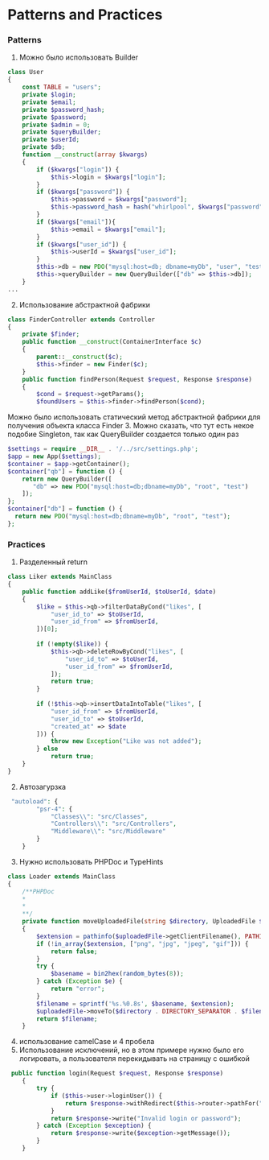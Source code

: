 # Patterns and Practices

### Patterns
1. Можно было использовать Builder
```php
class User
{
    const TABLE = "users";
    private $login;
    private $email;
    private $password_hash;
    private $password;
    private $admin = 0;
    private $queryBuilder;
    private $userId;
    private $db;
    function __construct(array $kwargs)
    {
        if ($kwargs["login"]) {
            $this->login = $kwargs["login"];
        }
        if ($kwargs["password"]) {
            $this->password = $kwargs["password"];
            $this->password_hash = hash("whirlpool", $kwargs["password"]);
        }
        if ($kwargs["email"]){
            $this->email = $kwargs["email"];
        }
        if ($kwargs["user_id"]) {
            $this->userId = $kwargs["user_id"];
        }
        $this->db = new PDO("mysql:host=db; dbname=myDb", "user", "test");
        $this->queryBuilder = new QueryBuilder(["db" => $this->db]);
    }
...
```
2. Использование абстрактной фабрики
```php
class FinderController extends Controller
{
    private $finder;
    public function __construct(ContainerInterface $c)
    {
        parent::__construct($c);
        $this->finder = new Finder($c);
    }
    public function findPerson(Request $request, Response $response)
    {
        $cond = $request->getParams();
        $foundUsers = $this->finder->findPerson($cond);
```
Можно было использовать статический метод абстрактной фабрики 
для получения объекта класса Finder
3. Можно сказать, что тут есть некое подобие Singleton, так как 
QueryBuilder создается только один раз
```php
$settings = require __DIR__ . '/../src/settings.php';
$app = new App($settings);
$container = $app->getContainer();
$container["qb"] = function () {
    return new QueryBuilder([
       "db" => new PDO("mysql:host=db;dbname=myDb", "root", "test")
    ]);
};
$container["db"] = function () {
  return new PDO("mysql:host=db;dbname=myDb", "root", "test");
};
```

### Practices
1. Разделенный return
```php
class Liker extends MainClass
{
    public function addLike($fromUserId, $toUserId, $date)
    {
        $like = $this->qb->filterDataByCond("likes", [
            "user_id_to" => $toUserId,
            "user_id_from" => $fromUserId,
        ])[0];
        
        if (!empty($like)) {
            $this->qb->deleteRowByCond("likes", [
                "user_id_to" => $toUserId,
                "user_id_from" => $fromUserId,
            ]);
            return true;
        }
        
        if (!$this->qb->insertDataIntoTable("likes", [
            "user_id_from" => $fromUserId,
            "user_id_to" => $toUserId,
            "created_at" => $date
        ])) {
            throw new Exception("Like was not added");
        } else
            return true;
    }
}
```
2. Автозагурзка
```php
 "autoload": {
        "psr-4": {
            "Classes\\": "src/Classes",
            "Controllers\\": "src/Controllers",
            "Middleware\\": "src/Middleware"
        }
    }
```
3. Нужно использовать PHPDoc и TypeHints
```php
class Loader extends MainClass
{   
    /**PHPDoc
    *
    *
    **/
    private function moveUploadedFile(string $directory, UploadedFile $uploadedFile): string
    {
        $extension = pathinfo($uploadedFile->getClientFilename(), PATHINFO_EXTENSION);
        if (!in_array($extension, ["png", "jpg", "jpeg", "gif"])) {
            return false;
        }
        try {
            $basename = bin2hex(random_bytes(8));
        } catch (Exception $e) {
            return "error";
        }
        $filename = sprintf('%s.%0.8s', $basename, $extension);
        $uploadedFile->moveTo($directory . DIRECTORY_SEPARATOR . $filename);
        return $filename;
    }

```
4. использование camelCase и 4 пробела
5. Использование исключений, но в этом примере нужно было его логировать, 
а пользователя перекидывать на страницу с ошибкой
```php
 public function login(Request $request, Response $response)
    {
        try {
            if ($this->user->loginUser()) {
                return $response->withRedirect($this->router->pathFor("home"));
            }
            return $response->write("Invalid login or password");
        } catch (Exception $exception) {
            return $response->write($exception->getMessage());
        }
    }
```